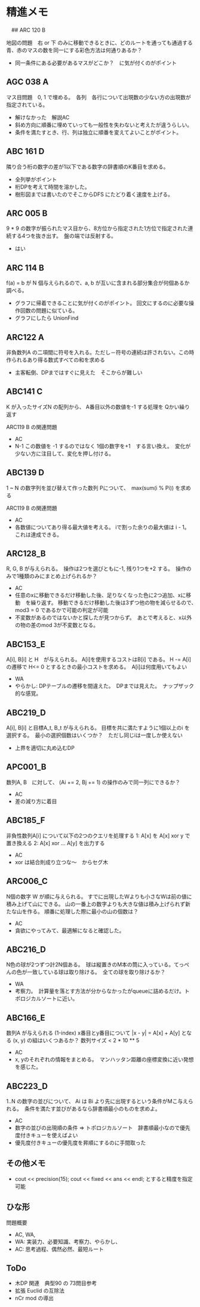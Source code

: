 # 精進メモ

　## ARC 120 B

地図の問題　右 or 下 のみに移動できるときに、どのルートを通っても通過する青、赤のマスの数を同一にする彩色方法は何通りあるか？

* 同一条件にある必要があるマスがどこか？　に気が付くのがポイント

## AGC 038 A

マス目問題　0, 1 で埋める。　各列　各行について出現数の少ない方の出現数が指定されている。

* 解けなかった　解説AC
* 斜め方向に順番に埋めていっても一般性を失わないと考えたが違うらしい。
* 条件を満たすとき、行、列は独立に順番を変えてよいことがポイント。

## ABC 161 D

隣り合う桁の数字の差が1以下である数字の辞書順のK番目を求める。

* 全列挙がポイント
* 桁DPを考えて時間を溶かした。
* 樹形図までは書いたのでそこからDFS にたどり着く速度を上げる。

## ARC 005 B

9 * 9 の数字が振られたマス目から、8方位から指定された1方位で指定された連続する4つを抜き出す。　盤の端では反射する。

* はい

## ARC 114 B

f(a) = b が N 個与えられるので、a, b が互いに含まれる部分集合が何個あるか調べる。

* グラフに帰着できることに気が付くのがポイント。
  回文にするのに必要な操作回数の問題に似ている。
* グラフにしたら UnionFind



## ARC122 A

非負数列A の二項間に符号を入れる。ただし－符号の連続は許されない。この時作られるあり得る数式すべての和を求める

* 主客転倒、DPまではすぐに見えた　そこからが難しい



## ABC141 C

K が入ったサイズN の配列から、 A番目以外の数値を-1 する処理を Qかい繰り返す

ARC119 B の関連問題

* AC
* N-1 この数値を -1 するのではなく 1個の数字を+1　する言い換え。　変化が少ない方に注目して、変化を押し付ける。

## ABC139 D

1 ~ N の数字列を並び替えて作った数列 Pについて、　max(sum(i % Pi)) を求める

ARC119 B の関連問題

*  AC
* 各数値についてあり得る最大値を考える。 iで割った余りの最大値は i - 1。　これは達成できる。

## ARC128_B

R, G, B が与えられる。　操作は2つを選びともに-1, 残り1つを+2 する。　操作のみで1種類のみにまとめ上げられるか？

* AC
* 任意のxに移動できるだけ移動した後、足りなくなった色に2つ追加、xに移動　を繰り返す。 移動できるだけ移動した後は3ずつ他の物を減らせるので、　mod3 = 0 であるかで可能の判定が可能
* 不変数があるのではないかと探したが見つからず。　あとで考えると、x以外の物の差のmod 3が不変数となる。

## ABC153_E

A[i], B[i] と H　が与えられる。 A[i]を使用するコストはB[i] である。 H -= A[i] の遷移で H<= 0 とするときの最小コストを求める。　A[i]は何度用いてもよい

* WA
* やらかし: DPテーブルの遷移を間違えた。　DPまでは見えた。　ナップザック的な感覚。

## ABC219_D

A[i], B[i] と目標A_t, B_t が与えられる。 目標を共に満たすように1個以上のi を選択する。　最小の選択個数はいくつか？　ただし同じiは一度しか使えない

* 上界を適切に丸め込むDP

## APC001_B

数列A, B　に対して、 (Ai += 2, Bj += 1) の操作のみで同一列にできるか？

* AC
* 差の減り方に着目

## ABC185_F

非負性数列A[i] について以下の2つのクエリを処理する
1: A[x] を A[x] xor y で置き換える
2: A[x] xor ... A[y] を出力する

* AC
* xor は結合則成り立つな～　からセグ木

## ARC006_C

N個の数字 W が順に与えられる。 すでに出現したWよりも小さなWは前の値に積み上げて山にできる。
山の一番上の数字よりも大きな値は積み上げられず新たな山を作る。
順番に処理した際に最小の山の個数は？

* AC
* 貪欲にやってみて、最適解になると確認した。

## ABC216_D

N色の球が2つずつ計2N個ある。　球は縦置きのM本の筒に入っている。てっぺんの色が一致している球は取り除ける。　全ての球を取り除けるか？

* WA
* 考察力。　計算量を落とす方法が分からなかったがqueueに詰めるだけ。トポロジカルソートに近い。

## ABC166_E
数列A が与えられる (1-index) x番目とy番目について |x - y| = A[x] + A[y] となる (x, y) の組はいくつあるか？ 数列サイズ < 2 * 10 ** 5

* AC
* x, yのそれぞれの情報をまとめる。　マンハッタン距離の座標変換に近い発想を感じた。


## ABC223_D
1..N の数字の並びについて、 Ai は Bi より先に出現するという条件がMこ与えられる。　条件を満たす並びがあるなら辞書順最小のものを求めよ。

* AC
* 数字の並びの出現順の条件 => トポロジカルソート　辞書順最小なので優先度付きキューを使えばよい
* 優先度付きキューの優先度を昇順にするのに手間取った

## その他メモ
* cout << precision(15); cout << fixed << ans << endl; とすると精度を指定可能


## ひな形

問題概要

* AC, WA,
* WA: 実装力、必要知識、考察力、やらかし、
* AC: 思考過程、偶然必然、最短ルート

## ToDo

* 木DP 関連　典型90 の 73問目参考
* 拡張 Euclid の互除法
* nCr mod の導出
